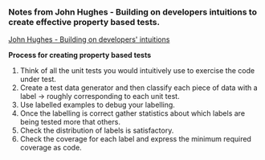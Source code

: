 

### Notes from John Hughes - Building on developers intuitions to create effective property based tests.
[John Hughes - Building on developers' intuitions](https://www.youtube.com/watch?v=NcJOiQlzlXQ)

__Process for creating property based tests__
1. Think of all the unit tests you would intuitively use to exercise the code under test.
2. Create a test data generator and then classify each piece of data with a label -> roughly corresponding to each unit test.
3. Use labelled examples to debug your labelling.
4. Once the labelling is correct gather statistics about which labels are being tested more that others.
5. Check the distribution of labels is satisfactory.
6. Check the coverage for each label and express the minimum required coverage as code.